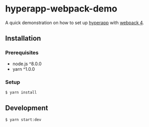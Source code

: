 # hyperapp-webpack-demo

A quick demonstration on how to set up [hyperapp](https://github.com/hyperapp/hyperapp) with [webpack 4](https://github.com/webpack/webpack).

## Installation

### Prerequisites
- node.js ^8.0.0
- yarn ^1.0.0

### Setup
```sh
$ yarn install
```

## Development
```sh
$ yarn start:dev
```
